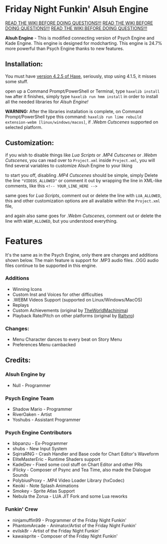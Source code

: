 # Friday Night Funkin' Alsuh Engine

[READ THE WIKI BEFORE DOING QUESTIONS!!!](https://github.com/Afford-Set/FNF-AlsuhEngine/wiki)
[READ THE WIKI BEFORE DOING QUESTIONS!!!](https://github.com/Afford-Set/FNF-AlsuhEngine/wiki)
[READ THE WIKI BEFORE DOING QUESTIONS!!!](https://github.com/Afford-Set/FNF-AlsuhEngine/wiki)

**Alsuh Engine** - This is modified connecting version of Psych Engine and Kade Engine. This engine is designed for modcharting.
This engine is 24.7% more powerful than Psych Engine thanks to new features.

## Installation:
You must have [version 4.2.5 of Haxe](https://haxe.org/download/version/4.2.5/), seriously, stop using 4.1.5, it misses some stuff.

open up a Command Prompt/PowerShell or Terminal, type `haxelib install hmm`
after it finishes, simply type `haxelib run hmm install` in order to install all the needed libraries for *Alsuh Engine!*

**WARNING:** After the libraries installation is complete, on Command Prompt/PowerShell type this command: `haxelib run lime rebuild extension-webm [linux/windows/macos]`, if *.Webm Cutscenes* supported on selected platform.

## Customization:

if you wish to disable things like *Lua Scripts* or *.MP4 Cutscenes* or *.Webm Cutscenes*, you can read over to `Project.xml`
inside `Project.xml`, you will find several variables to customize Alsuh Engine to your liking

to start you off, disabling *.MP4 Cutscenes* should be simple, simply Delete the line `"VIDEOS_ALLOWED"` or comment it out by wrapping the line in XML-like comments, like this `<!-- YOUR_LINE_HERE -->`

same goes for *Lua Scripts*, comment out or delete the line with `LUA_ALLOWED`, this and other customization options are all available within the `Project.xml` file,

and again also same goes for *.Webm Cutscenes*, comment out or delete the line with `WEBM_ALLOWED`, but you understood everything.

# Features

It's the same as in the Psych Engine, only there are changes and additions shown below.
The main feature is support for .MP3 audio files. .OGG audio files continue to be supported in this engine.

### Additions
- Winning Icons
- Custom Inst and Voices for other difficulties
- .WEBM Videos Support (supported on Linux/Windows/MacOS)
- Replays
- Custom Achievements (original by [TheWorldMachinima](https://github.com/TheWorldMachinima))
- Playback Rate/Pitch on other platforms (original by [Raltyro](https://github.com/Raltyro))

### Changes:
- Menu Character dances to every beat on Story Menu
- Preferences Menu cambacked

## Credits:
### Alsuh Engine by
- Null - Programmer

### Psych Engine Team
- Shadow Mario - Programmer
- RiverOaken - Artist
- Yoshubs - Assistant Programmer

### Psych Engine Contributors
- bbpanzu - Ex-Programmer
- shubs - New Input System
- SqirraRNG - Crash Handler and Base code for Chart Editor's Waveform
- EliteMasterEric - Runtime Shaders support
- KadeDev - Fixed some cool stuff on Chart Editor and other PRs
- iFlicky - Composer of Psync and Tea Time, also made the Dialogue Sounds
- PolybiusProxy - .MP4 Video Loader Library (hxCodec)
- Keoiki - Note Splash Animations
- Smokey - Sprite Atlas Support
- Nebula the Zorua - LUA JIT Fork and some Lua reworks

### Funkin' Crew
- ninjamuffin99 - Programmer of the Friday Night Funkin'
- PhantomArcade - Animator/Artist of the Friday Night Funkin'
- evilsk8r - Artist of the Friday Night Funkin'
- kawaisprite - Composer of the Friday Night Funkin'